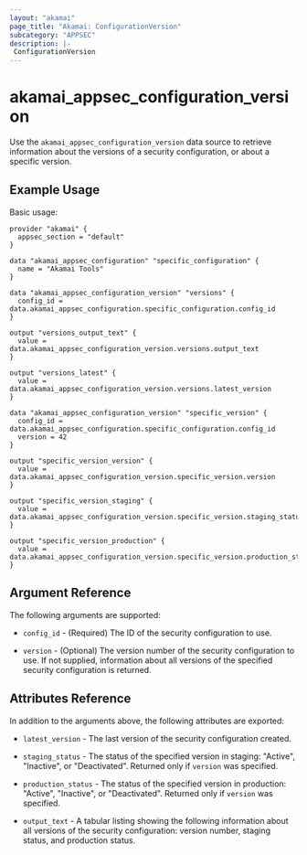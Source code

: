 ```yaml
---
layout: "akamai"
page_title: "Akamai: ConfigurationVersion"
subcategory: "APPSEC"
description: |-
 ConfigurationVersion
---
```


# akamai_appsec_configuration_version

Use the `akamai_appsec_configuration_version` data source to retrieve information about the versions of a security configuration, or about a specific version.

## Example Usage

Basic usage:

```hcl
provider "akamai" {
  appsec_section = "default"
}

data "akamai_appsec_configuration" "specific_configuration" {
  name = "Akamai Tools"
}

data "akamai_appsec_configuration_version" "versions" {
  config_id = data.akamai_appsec_configuration.specific_configuration.config_id
}

output "versions_output_text" {
  value = data.akamai_appsec_configuration_version.versions.output_text
}

output "versions_latest" {
  value = data.akamai_appsec_configuration_version.versions.latest_version
}

data "akamai_appsec_configuration_version" "specific_version" {
  config_id = data.akamai_appsec_configuration.specific_configuration.config_id
  version = 42
}

output "specific_version_version" {
  value = data.akamai_appsec_configuration_version.specific_version.version
}

output "specific_version_staging" {
  value = data.akamai_appsec_configuration_version.specific_version.staging_status
}

output "specific_version_production" {
  value = data.akamai_appsec_configuration_version.specific_version.production_status
}
```

## Argument Reference

The following arguments are supported:

* `config_id` - (Required) The ID of the security configuration to use.

* `version` - (Optional) The version number of the security configuration to use. If not supplied, information about all versions of the specified security configuration is returned.

## Attributes Reference

In addition to the arguments above, the following attributes are exported:

* `latest_version` - The last version of the security configuration created.

* `staging_status` - The status of the specified version in staging: "Active", "Inactive", or "Deactivated". Returned only if `version` was specified.

* `production_status` - The status of the specified version in production: "Active", "Inactive", or "Deactivated". Returned only if `version` was specified.

* `output_text` - A tabular listing showing the following information about all versions of the security configuration: version number, staging status, and production status.

